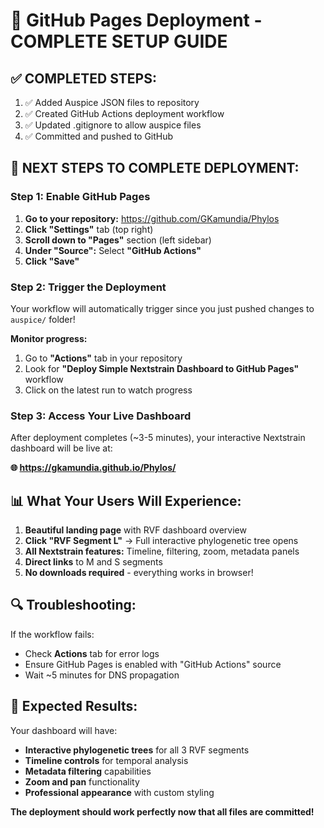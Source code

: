 # 🚀 GitHub Pages Deployment - COMPLETE SETUP GUIDE

## ✅ COMPLETED STEPS:

1. ✅ Added Auspice JSON files to repository
2. ✅ Created GitHub Actions deployment workflow
3. ✅ Updated .gitignore to allow auspice files
4. ✅ Committed and pushed to GitHub

## 🎯 NEXT STEPS TO COMPLETE DEPLOYMENT:

### Step 1: Enable GitHub Pages

1. **Go to your repository:** https://github.com/GKamundia/Phylos
2. **Click "Settings"** tab (top right)
3. **Scroll down to "Pages"** section (left sidebar)
4. **Under "Source":** Select **"GitHub Actions"**
5. **Click "Save"**

### Step 2: Trigger the Deployment

Your workflow will automatically trigger since you just pushed changes to `auspice/` folder!

**Monitor progress:**

1. Go to **"Actions"** tab in your repository
2. Look for **"Deploy Simple Nextstrain Dashboard to GitHub Pages"** workflow
3. Click on the latest run to watch progress

### Step 3: Access Your Live Dashboard

After deployment completes (~3-5 minutes), your interactive Nextstrain dashboard will be live at:

**🌐 https://gkamundia.github.io/Phylos/**

## 📊 What Your Users Will Experience:

1. **Beautiful landing page** with RVF dashboard overview
2. **Click "RVF Segment L"** → Full interactive phylogenetic tree opens
3. **All Nextstrain features:** Timeline, filtering, zoom, metadata panels
4. **Direct links** to M and S segments
5. **No downloads required** - everything works in browser!

## 🔍 Troubleshooting:

If the workflow fails:

- Check **Actions** tab for error logs
- Ensure GitHub Pages is enabled with "GitHub Actions" source
- Wait ~5 minutes for DNS propagation

## 🎉 Expected Results:

Your dashboard will have:

- **Interactive phylogenetic trees** for all 3 RVF segments
- **Timeline controls** for temporal analysis
- **Metadata filtering** capabilities
- **Zoom and pan** functionality
- **Professional appearance** with custom styling

**The deployment should work perfectly now that all files are committed!**
